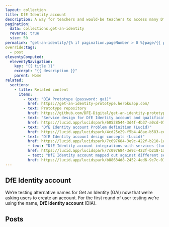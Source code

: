 ```yaml
---
layout: collection
title: DfE Identity account
description: A way for teachers and would-be teachers to access many DfE services with one login, and be able to inform DfE only once whenever their details change. Formerly Get an Identity, we’re now asking users to actively create an account so we're testing the name, Teaching services account. 
pagination:
  data: collections.get-an-identity
  reverse: true
  size: 50
permalink: "get-an-identity/{% if pagination.pageNumber > 0 %}page/{{ pagination.pageNumber + 1 }}{% endif %}/"
override:tags:
  - post
eleventyComputed:
  eleventyNavigation:
    key: "{{ title }}"
    excerpt: "{{ description }}"
    parent: Home
related:
  sections:
    - title: Related content
      items:
        - text: "DIA Prototype (password: gai)"
          href: https://get-an-identity-prototype.herokuapp.com/
        - text: Prototype repository
          href: https://github.com/DFE-Digital/get-an-identity-prototype
        - text: "Service design for DfE Identity account and qualification service (Lucid)"
          href: https://lucid.app/lucidspark/60528544-3d4f-4b37-a0cd-078d59d95e88/edit?view_items=GAqE2sfBl.eU&invitationId=inv_60a47740-05d2-4d85-acc1-a742b955fd86
        - text: "DfE Identity account Problem definition (Lucid)"
          href: https://lucid.app/lucidspark/4cd25e29-f5b4-48ae-b583-ee5b8364d0ec/edit?invitationId=inv_1050e41c-9998-4899-b0c0-0fd7d1907221#
        - text: "DfE Identity account design concepts (Lucid)"
          href: https://lucid.app/lucidspark/7c097684-3e9c-422f-b218-1aa0e9f70648/edit#
          - text: "DfE Identity account integrations with services (lucid)"
          href: https://lucid.app/lucidspark/7c097684-3e9c-422f-b218-1aa0e9f70648/edit#
          - text: "DfE Identity account mapped out against different services (lucid)"
          href: https://lucid.app/lucidspark/b88634d8-2452-4ed6-9c7c-010383770731/edit?invitationId=inv_9a36d007-204a-41ed-b8c3-1f49d5e63a05#
---
```


<h2 class="govuk-heading-m">DfE Identity account</h2>

We’re testing alternative names for Get an Identity (GAI) now that we’re asking users to create an account. For the first round of user testing we’re using the name, <b>DfE Identity account</b> (DIA).
<h2 class="govuk-heading-m">Posts</h2>
